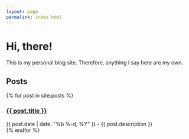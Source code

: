 ```yaml
---
layout: page
permalink: index.html
---
```


# Hi, there!

This is my personal blog site. Therefore, anything I say here are my own.

## Posts

{% for post in site.posts %}
  <article>
    <h3><a href="{{ post.url | relative_url }}">{{ post.title }}</a></h3>
    <span class="mini-note">{{ post.date | date: "%b %-d, %Y" }} - {{ post.description }}</span>
  </article>
{% endfor %}
